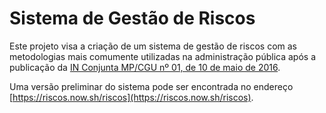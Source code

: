 # Sistema de Gestão de Riscos

Este projeto visa a criação de um sistema de gestão de riscos com as metodologias 
mais comumente utilizadas na administração pública após a publicação da
[IN Conjunta MP/CGU nº 01, de 10 de maio de 2016](http://www.cgu.gov.br/sobre/legislacao/arquivos/instrucoes-normativas/in_cgu_mpog_01_2016.pdf).

Uma versão preliminar do sistema pode ser encontrada no endereço
[https://riscos.now.sh/riscos](https://riscos.now.sh/riscos).

